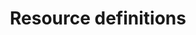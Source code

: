 ---
title: Resource definitions
show_read_time: false
show_toc: false
canonical_url: 'https://docs.projectcalico.org/v3.9/reference/resources/index'
---